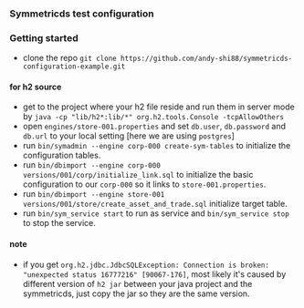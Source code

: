 ### Symmetricds test configuration

### Getting started
- clone the repo `git clone https://github.com/andy-shi88/symmetricds-configuration-example.git`

#### for h2 source
- get to the project where your h2 file reside and run them in server mode by `java -cp "lib/h2*:lib/*" org.h2.tools.Console -tcpAllowOthers`
- open `engines/store-001.properties` and set `db.user`, `db.password` and `db.url` to your local setting [here we are using `postgres`]
- run `bin/symadmin --engine corp-000 create-sym-tables` to initialize the configuration tables.
- run `bin/dbimport --engine corp-000 versions/001/corp/initialize_link.sql` to initialize the basic configuration to our `corp-000` so it links to `store-001.properties`.
- run `bin/dbimport --engine store-001 versions/001/store/create_asset_and_trade.sql` initialize target table.
- run `bin/sym_service start` to run as service and `bin/sym_service stop` to stop the service.


#### note
- if you get `org.h2.jdbc.JdbcSQLException: Connection is broken: "unexpected status 16777216" [90067-176]`, most likely it's caused by different version of `h2 jar` between your java project and the symmetricds, just copy the jar so they are the same version.
